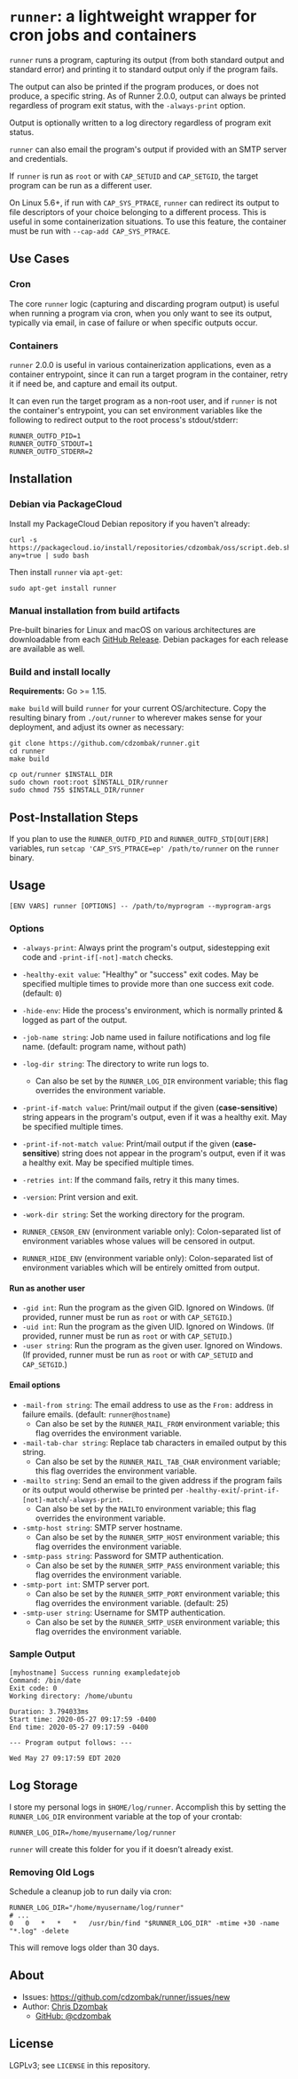# `runner`: a lightweight wrapper for cron jobs and containers

`runner` runs a program, capturing its output (from both standard output and standard error) and printing it to standard output only if the program fails.

The output can also be printed if the program produces, or does not produce, a specific string. As of Runner 2.0.0, output can always be printed regardless of program exit status, with the `-always-print` option.

Output is optionally written to a log directory regardless of program exit status.

`runner` can also email the program's output if provided with an SMTP server and credentials.

If `runner` is run as `root` or with `CAP_SETUID` and `CAP_SETGID`, the target program can be run as a different user.

On Linux 5.6+, if run with `CAP_SYS_PTRACE`, `runner` can redirect its output to file descriptors of your choice belonging to a different process. This is useful in some containerization situations. To use this feature, the container must be run with `--cap-add CAP_SYS_PTRACE`.

## Use Cases

### Cron

The core `runner` logic (capturing and discarding program output) is useful when running a program via cron, when you only want to see its output, typically via email, in case of failure or when specific outputs occur.

### Containers

`runner` 2.0.0 is useful in various containerization applications, even as a container entrypoint, since it can run a target program in the container, retry it if need be, and capture and email its output.

It can even run the target program as a non-root user, and if `runner` is not the container's entrypoint, you can set environment variables like the following to redirect output to the root process's stdout/stderr:

```shell
RUNNER_OUTFD_PID=1
RUNNER_OUTFD_STDOUT=1
RUNNER_OUTFD_STDERR=2
```

## Installation

### Debian via PackageCloud

Install my PackageCloud Debian repository if you haven't already:
```shell
curl -s https://packagecloud.io/install/repositories/cdzombak/oss/script.deb.sh?any=true | sudo bash
```

Then install `runner` via `apt-get`:
```shell
sudo apt-get install runner
```

### Manual installation from build artifacts

Pre-built binaries for Linux and macOS on various architectures are downloadable from each [GitHub Release](https://github.com/cdzombak/runner/releases). Debian packages for each release are available as well. 

### Build and install locally

**Requirements:** Go >= 1.15.

`make build` will build `runner` for your current OS/architecture. Copy the resulting binary from `./out/runner` to wherever makes sense for your deployment, and adjust its owner as necessary:

```shell
git clone https://github.com/cdzombak/runner.git
cd runner
make build

cp out/runner $INSTALL_DIR
sudo chown root:root $INSTALL_DIR/runner
sudo chmod 755 $INSTALL_DIR/runner
```

## Post-Installation Steps

If you plan to use the `RUNNER_OUTFD_PID` and `RUNNER_OUTFD_STD[OUT|ERR]` variables, run `setcap 'CAP_SYS_PTRACE=ep' /path/to/runner` on the `runner` binary.

## Usage

```text
[ENV VARS] runner [OPTIONS] -- /path/to/myprogram --myprogram-args
```

### Options

- `-always-print`: Always print the program's output, sidestepping exit code and `-print-if[-not]-match` checks.
- `-healthy-exit value`: "Healthy" or "success" exit codes. May be specified multiple times to provide more than one success exit code. (default: `0`)
- `-hide-env`: Hide the process's environment, which is normally printed & logged as part of the output.
- `-job-name string`: Job name used in failure notifications and log file name. (default: program name, without path)
- `-log-dir string`: The directory to write run logs to.
    - Can also be set by the `RUNNER_LOG_DIR` environment variable; this flag overrides the environment variable.
- `-print-if-match value`: Print/mail output if the given (**case-sensitive**) string appears in the program's output, even if it was a healthy exit. May be specified multiple times.
- `-print-if-not-match value`: Print/mail output if the given (**case-sensitive**) string does not appear in the program's output, even if it was a healthy exit. May be specified multiple times.
- `-retries int`: If the command fails, retry it this many times.
- `-version`: Print version and exit.
- `-work-dir string`: Set the working directory for the program.

- `RUNNER_CENSOR_ENV` (environment variable only): Colon-separated list of environment variables whose values will be censored in output.
- `RUNNER_HIDE_ENV` (environment variable only): Colon-separated list of environment variables which will be entirely omitted from output.

#### Run as another user
 
- `-gid int`: Run the program as the given GID. Ignored on Windows. (If provided, runner must be run as `root` or with `CAP_SETGID`.)
- `-uid int`: Run the program as the given UID. Ignored on Windows. (If provided, runner must be run as `root` or with `CAP_SETUID`.)
- `-user string`: Run the program as the given user. Ignored on Windows. (If provided, runner must be run as `root` or with `CAP_SETUID` and `CAP_SETGID`.)

#### Email options

- `-mail-from string`: The email address to use as the `From:` address in failure emails. (default: `runner@hostname`)
    - Can also be set by the `RUNNER_MAIL_FROM` environment variable; this flag overrides the environment variable.
- `-mail-tab-char string`: Replace tab characters in emailed output by this string.
    - Can also be set by the `RUNNER_MAIL_TAB_CHAR` environment variable; this flag overrides the environment variable.
- `-mailto string`: Send an email to the given address if the program fails or its output would otherwise be printed per `-healthy-exit`/`-print-if-[not]-match`/`-always-print`.
    - Can also be set by the `MAILTO` environment variable; this flag overrides the environment variable.
- `-smtp-host string`: SMTP server hostname.
    - Can also be set by the `RUNNER_SMTP_HOST` environment variable; this flag overrides the environment variable.
- `-smtp-pass string`: Password for SMTP authentication.
    - Can also be set by the `RUNNER_SMTP_PASS` environment variable; this flag overrides the environment variable.
- `-smtp-port int`: SMTP server port.
    - Can also be set by the `RUNNER_SMTP_PORT` environment variable; this flag overrides the environment variable. (default: 25)
- `-smtp-user string`: Username for SMTP authentication.
    - Can also be set by the `RUNNER_SMTP_USER` environment variable; this flag overrides the environment variable.

### Sample Output

```text
[myhostname] Success running exampledatejob
Command: /bin/date
Exit code: 0
Working directory: /home/ubuntu

Duration: 3.794033ms
Start time: 2020-05-27 09:17:59 -0400
End time: 2020-05-27 09:17:59 -0400

--- Program output follows: ---

Wed May 27 09:17:59 EDT 2020
```

## Log Storage

I store my personal logs in `$HOME/log/runner`. Accomplish this by setting the `RUNNER_LOG_DIR` environment variable at the top of your crontab:

```shell
RUNNER_LOG_DIR=/home/myusername/log/runner
```

`runner` will create this folder for you if it doesn’t already exist.

### Removing Old Logs

Schedule a cleanup job to run daily via cron:

```text
RUNNER_LOG_DIR="/home/myusername/log/runner"
# ...
0	0	*	*	*	/usr/bin/find "$RUNNER_LOG_DIR" -mtime +30 -name "*.log" -delete
```

This will remove logs older than 30 days.

## About

- Issues: https://github.com/cdzombak/runner/issues/new
- Author: [Chris Dzombak](https://www.dzombak.com)
    - [GitHub: @cdzombak](https://www.github.com/cdzombak)

## License

LGPLv3; see `LICENSE` in this repository.
